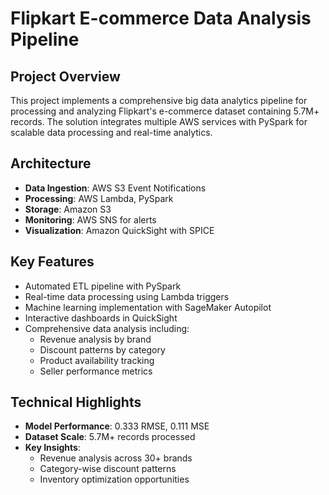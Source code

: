 
# Flipkart E-commerce Data Analysis Pipeline

## Project Overview
This project implements a comprehensive big data analytics pipeline for processing and analyzing Flipkart's e-commerce dataset containing 5.7M+ records. The solution integrates multiple AWS services with PySpark for scalable data processing and real-time analytics.

## Architecture
- **Data Ingestion**: AWS S3 Event Notifications
- **Processing**: AWS Lambda, PySpark
- **Storage**: Amazon S3
- **Monitoring**: AWS SNS for alerts
- **Visualization**: Amazon QuickSight with SPICE

## Key Features
- Automated ETL pipeline with PySpark
- Real-time data processing using Lambda triggers
- Machine learning implementation with SageMaker Autopilot
- Interactive dashboards in QuickSight
- Comprehensive data analysis including:
  - Revenue analysis by brand
  - Discount patterns by category
  - Product availability tracking
  - Seller performance metrics

## Technical Highlights
- **Model Performance**: 0.333 RMSE, 0.111 MSE
- **Dataset Scale**: 5.7M+ records processed
- **Key Insights**: 
  - Revenue analysis across 30+ brands
  - Category-wise discount patterns
  - Inventory optimization opportunities

